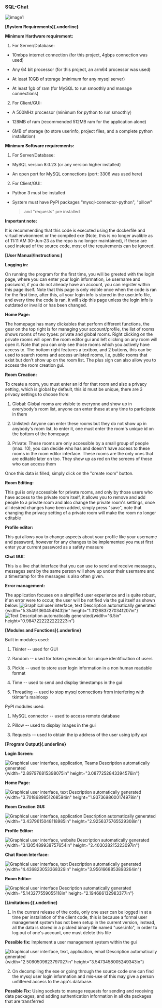 ### SQL-Chat

![image1](https://discord-gui-docs-media.netlify.app/media/image1.png)

**[System Requirements]{.underline}**

**Minimum Hardware requirement:**

1)  For Server/Database:

-   10mbps internet connection (for this project, 4gbps connection was
    used)

-   Any 64 bit processor (for this project, an arm64 processor was used)

-   At least 10GB of storage (minimum for any mysql server)

-   At least 1gb of ram (for MySQL to run smoothly and manage
    connections)

2)  For Client/GUI:

-   A 500MHz processor (minimum for python to run smoothly)

-   128MB of ram (recommended 512MB ram for the application alone)

-   6MB of storage (to store userinfo, project files, and a complete
    python installation)

**Minimum Software requirements:**

1)  For Server/Database:

-   MySQL version 8.0.23 (or any version higher installed)

-   An open port for MySQL connections (port: 3306 was used here)

2)  For Client/GUI:

-   Python 3 must be installed

-   System must have PyPI packages "mysql-connector-python", "pillow"
    > and "requests" pre installed

**Important note:**

It is recommending that this code is executed using the dockerfile and
virtual environment or the compiled exe (Note, this is no longer
avalible as of 11:11 AM 30-Jun-23 as the repo is no longer maintained),
if these are used instead of the source code, most of the requirements
can be ignored.

**[User Manual/Instructions:]**

**Logging in:**

On running the program for the first time, you will be greeted with the
login page, where you can enter your login information, i.e username and
password, if you do not already have an account, you can register within
this page itself. Note that this page is only visible once when the code
is ran for the first time, after this, all your login info is stored in
the user.info file, and every time the code is ran, it will skip this
page unless the login info is outdated or invalid or has been changed.

**Home Page:**

The homepage has many clickables that perform different functions, the
gear on the top right is for managing your account/profile, the list of
rooms shows rooms of two types: private and global rooms. Right clicking
on the private rooms will open the room editor gui and left clicking on
any room will open it. Note that you can only see those rooms which you
actively have access to. The bottom right features a textbox, and 2
buttons, this can be used to search rooms and access unlisted rooms,
i.e, public rooms that exist but don't show up on the room list. The
plus sign can also allow you to access the room creation gui.

**Room Creation:**

To create a room, you must enter an id for that room and also a privacy
setting, which is global by default, this id must be unique, there are 3
privacy settings to choose from:

1)  Global: Global rooms are visible to everyone and show up in
    everybody's room list, anyone can enter these at any time to
    participate in them

2)  Unlisted: Anyone can enter these rooms but they do not show up in
    anybody's room list, to enter it, one must enter the room's unique
    id on the bottom of the homepage

3)  Private: These rooms are only accessible by a small group of people
    (max. 10), you can decide who has and doesn't have access to these
    rooms in the room editor interface. These rooms are the only ones
    that are editable later on too. They show up as red on the screens
    of those who can access them

Once this data is filled, simply click on the "create room" button.

**Room Editing:**

This gui is only accessible for private rooms, and only by those users
who have access to the private room itself, it allows you to remove and
add people to a private room and also change the private room's
settings, once all desired changes have been added, simply press "save",
note that changing the privacy setting of a private room will make the
room no longer editable

**Profile editor:**

This gui allows you to change aspects about your profile like your
username and password, however for any changes to be implemented you
must first enter your current password as a safety measure

**Chat GUI:**

This is a live chat interface that you can use to send and receive
messages, messages sent by the same person will show up under their
username and a timestamp for the messages is also often given.

**Error management:**

­­­­The application focuses on a simplified user experience and is quite
robust, if an error were to occur, the user will be notified via the gui
itself as shown below: ![Graphical user interface, text Description
automatically
generated](https://discord-gui-docs-media.netlify.app/media/image2.png){width="5.354913604549432in"
height="1.3126837270341207in"} ![Text Description automatically
generated](https://discord-gui-docs-media.netlify.app/media/image3.png){width="6.5in"
height="0.9847222222222223in"}

**[Modules and Functions]{.underline}**

Built in modules used:

1)  Tkinter -- used for GUI

2)  Random -- used for token generation for unique identification of
    users

3)  Pickle -- used to store user login information in a non human
    readable format

4)  Time -- used to send and display timestamps in the gui

5)  Threading -- used to stop mysql connections from interfering with
    tkinter's mainloop

PyPI modules used:

1)  MySQL connector -- used to access remote database

2)  Pillow -- used to display images in the gui

3)  Requests -- used to obtain the ip address of the user using ipify
    api

**[Program Output]{.underline}**

**Login Screen:**

![Graphical user interface, application, Teams Description automatically
generated](https://discord-gui-docs-media.netlify.app/media/image4.png){width="2.897976815398075in"
height="3.0877252843394576in"}

**Home Page:**

![Graphical user interface, text Description automatically
generated](https://discord-gui-docs-media.netlify.app/media/image5.png){width="3.7018689851268594in"
height="1.9373698600174978in"}

**Room Creation GUI:**

![Graphical user interface, application Description automatically
generated](https://discord-gui-docs-media.netlify.app/media/image6.png){width="3.4379615048118985in"
height="2.9256375765529308in"}

**Profile Editor:**

![Graphical user interface, website Description automatically
generated](https://discord-gui-docs-media.netlify.app/media/image7.png){width="3.1305489938757654in"
height="2.403028215223097in"}

**Chat Room Interface:**

![Graphical user interface, text Description automatically
generated](https://discord-gui-docs-media.netlify.app/media/image8.png){width="4.436823053368329in"
height="3.9561668853893264in"}

**Room Editor:**

![Graphical user interface Description automatically
generated](https://discord-gui-docs-media.netlify.app/media/image9.png){width="5.143277559055118in"
height="2.194686132983377in"}

**[Limitations:]{.underline}**

1)  In the current release of the code, only one user can be logged in
    at a time per installation of the client code, this is because a
    formal user management system has not been setup in the current
    version, instead, all the data is stored in a pickled binary file
    named "user.info", in order to log out of one's account, one must
    delete this file

**Possible fix:** Implement a user management system within the gui

![Graphical user interface, text, application, email Description
automatically
generated](https://discord-gui-docs-media.netlify.app/media/image10.png){width="2.5060509623797027in"
height="3.5473458005249343in"}

2)  On decompiling the exe or going through the source code one can find
    the mysql user login information and mis-use of this may give a
    person unfiltered access to the app's database.

**Possible Fix:** Using sockets to manage requests for sending and
receiving data packages, and adding authentication information in all
dta packages that are transferred
